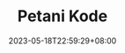 ---
title: "Petani Kode"
slug: petanikode
date: 2023-05-18T22:59:29+08:00
draft: true

type: project

image: "/img/project/petanikode.avif"
description: ""
---